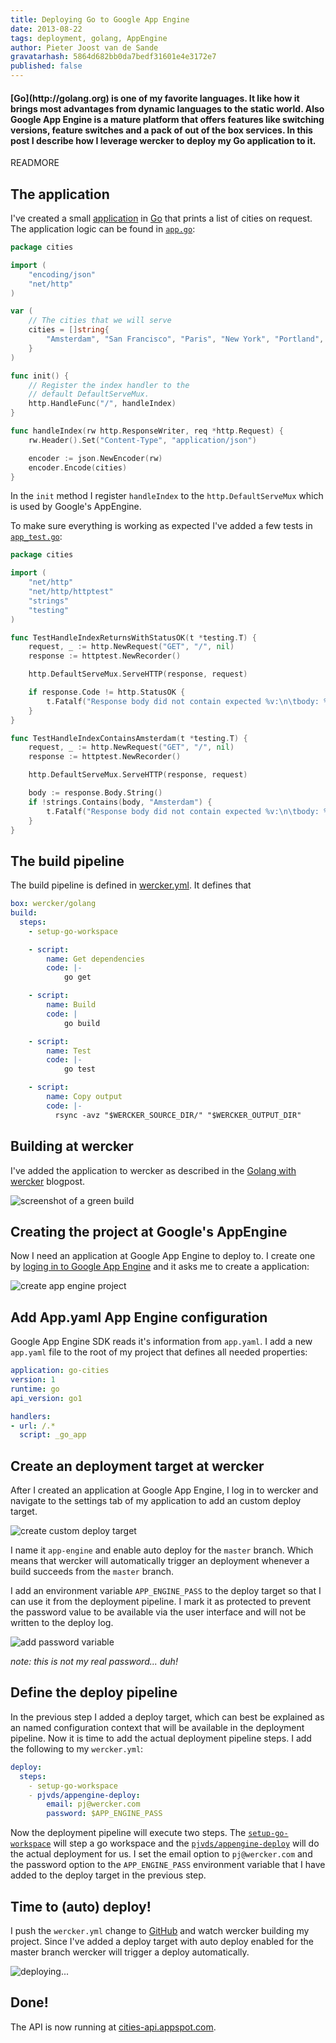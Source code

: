 ```yaml
---
title: Deploying Go to Google App Engine
date: 2013-08-22
tags: deployment, golang, AppEngine
author: Pieter Joost van de Sande
gravatarhash: 5864d682bb0da7bedf31601e4e3172e7
published: false
---
```


<h4 class="subheader">
[Go](http://golang.org) is one of my favorite languages. It like how it brings most advantages from dynamic languages to the static world. Also Google App Engine is a mature platform that offers features like switching versions, feature switches and a pack of out of the box services. In this post I describe how I leverage wercker to deploy my Go application to it.
</h4>

READMORE

## The application

I've created a small [application](https://github.com/pjvds/go-cities-appengine/) in [Go](http://golang.org) that prints a list of cities on request. The application logic can be found in [`app.go`](https://github.com/pjvds/go-cities-appengine/blob/master/app.go):

``` go
package cities

import (
    "encoding/json"
    "net/http"
)

var (
    // The cities that we will serve
    cities = []string{
        "Amsterdam", "San Francisco", "Paris", "New York", "Portland",
    }
)

func init() {
    // Register the index handler to the
    // default DefaultServeMux.
    http.HandleFunc("/", handleIndex)
}

func handleIndex(rw http.ResponseWriter, req *http.Request) {
    rw.Header().Set("Content-Type", "application/json")

    encoder := json.NewEncoder(rw)
    encoder.Encode(cities)
}
```

In the `init` method I register `handleIndex` to the `http.DefaultServeMux` which is used by Google's AppEngine.

To make sure everything is working as expected I've added a few tests in [`app_test.go`](https://github.com/pjvds/go-cities-appengine/blob/master/app_test.go):

``` go
package cities

import (
    "net/http"
    "net/http/httptest"
    "strings"
    "testing"
)

func TestHandleIndexReturnsWithStatusOK(t *testing.T) {
    request, _ := http.NewRequest("GET", "/", nil)
    response := httptest.NewRecorder()

    http.DefaultServeMux.ServeHTTP(response, request)

    if response.Code != http.StatusOK {
        t.Fatalf("Response body did not contain expected %v:\n\tbody: %v", "200", response.Code)
    }
}

func TestHandleIndexContainsAmsterdam(t *testing.T) {
    request, _ := http.NewRequest("GET", "/", nil)
    response := httptest.NewRecorder()

    http.DefaultServeMux.ServeHTTP(response, request)

    body := response.Body.String()
    if !strings.Contains(body, "Amsterdam") {
        t.Fatalf("Response body did not contain expected %v:\n\tbody: %v", "Amsterdam", body)
    }
}
```

## The build pipeline

The build pipeline is defined in [wercker.yml](https://github.com/pjvds/go-cities-appengine/blob/master/wercker.yml). It defines that

``` yaml
box: wercker/golang
build:
  steps:
    - setup-go-workspace

    - script:
        name: Get dependencies
        code: |-
            go get

    - script:
        name: Build
        code: |
            go build

    - script:
        name: Test
        code: |-
            go test

    - script:
        name: Copy output
        code: |-
          rsync -avz "$WERCKER_SOURCE_DIR/" "$WERCKER_OUTPUT_DIR"
```

## Building at wercker

I've added the application to wercker as described in the [Golang with wercker](http://blog.wercker.com/2013/07/10/Golang-on-wercker.html) blogpost.

![screenshot of a green build](/images/posts/app-engine-go/app-build-at-wercker.png)

## Creating the project at Google's AppEngine

Now I need an application at Google App Engine to deploy to. I create one by [loging in to Google App Engine](https://cloud.google.com/products/app-engine) and it asks me to create a application:

![create app engine project](/images/posts/app-engine-go/create-app-engine-app.png)

## Add App.yaml App Engine configuration

Google App Engine SDK reads it's information from `app.yaml`. I add a new `app.yaml` file to the root of my project that defines all needed properties:

``` yaml
application: go-cities
version: 1
runtime: go
api_version: go1

handlers:
- url: /.*
  script: _go_app
```

## Create an deployment target at wercker

After I created an application at Google App Engine, I log in to wercker and navigate to the settings tab of my application to add an custom deploy target.

![create custom deploy target](/images/posts/app-engine-go/add-custom-deploy-target.png)

I name it `app-engine` and enable auto deploy for the `master` branch. Which means that wercker will automatically trigger an deployment whenever a build succeeds from the `master` branch.

I add an environment variable `APP_ENGINE_PASS` to the deploy target so that I can use it from the deployment pipeline. I mark it as protected to prevent the password value to be available via the user interface and will not be written to the deploy log.

![add password variable](/images/posts/app-engine-go/add-password-variable.png)

_note: this is not my real password... duh!_

## Define the deploy pipeline

In the previous step I added a deploy target, which can best be explained as an named configuration context that will be available in the deployment pipeline. Now it is time to add the actual deployment pipeline steps. I add the following to my `wercker.yml`:

``` yaml
deploy:
  steps:
    - setup-go-workspace
    - pjvds/appengine-deploy:
        email: pj@wercker.com
        password: $APP_ENGINE_PASS
```

Now the deployment pipeline will execute two steps. The [`setup-go-workspace`](https://app.wercker.com/#applications/51fa5e6ba4037f7171000f75/tab/details) will step a go workspace and the [`pjvds/appengine-deploy`](https://app.wercker.com/#applications/520cc5498a20a26245010fb9/tab/details) will do the actual deployment for us. I set the email option to `pj@wercker.com` and the password option to the `APP_ENGINE_PASS` environment variable that I have added to the deploy target in the previous step.

## Time to (auto) deploy!

I push the `wercker.yml` change to [GitHub](https://github.com/pjvds/go-cities-appengine) and watch wercker building my project. Since I've added a deploy target with auto deploy enabled for the master branch wercker will trigger a deploy automatically.

![deploying...](/images/posts/app-engine-go/deploying.png)

## Done!

The API is now running at [cities-api.appspot.com](http://cities-api.appspot.com).
